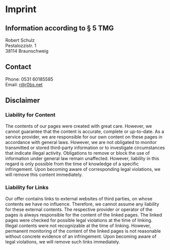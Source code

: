 # Imprint

## Information according to § 5 TMG

Robert Schulz  
Pestalozzistr. 1  
38114 Braunschweig  

## Contact

Phone: 0531 60185585  
Email: r@r0bs.net  

## Disclaimer

### Liability for Content

The contents of our pages were created with great care. However, we cannot guarantee that the content is accurate, complete or up-to-date. As a service provider, we are responsible for our own content on these pages in accordance with general laws. However, we are not obligated to monitor transmitted or stored third-party information or to investigate circumstances that indicate illegal activity. Obligations to remove or block the use of information under general law remain unaffected. However, liability in this regard is only possible from the time of knowledge of a specific infringement. Upon becoming aware of corresponding legal violations, we will remove this content immediately.

### Liability for Links

Our offer contains links to external websites of third parties, on whose contents we have no influence. Therefore, we cannot assume any liability for these external contents. The respective provider or operator of the pages is always responsible for the content of the linked pages. The linked pages were checked for possible legal violations at the time of linking. Illegal contents were not recognizable at the time of linking. However, permanent monitoring of the content of the linked pages is not reasonable without concrete evidence of an infringement. Upon becoming aware of legal violations, we will remove such links immediately.
